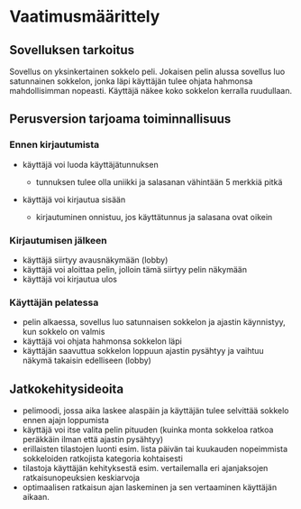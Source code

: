 # Vaatimusmäärittely

## Sovelluksen tarkoitus

Sovellus on yksinkertainen sokkelo peli. Jokaisen pelin alussa sovellus luo satunnainen sokkelon, jonka läpi käyttäjän tulee ohjata hahmonsa mahdollisimman nopeasti. Käyttäjä näkee koko sokkelon kerralla ruudullaan.

## Perusversion tarjoama toiminnallisuus

### Ennen kirjautumista

- käyttäjä voi luoda käyttäjätunnuksen
  - tunnuksen tulee olla uniikki ja salasanan vähintään 5 merkkiä pitkä

- käyttäjä voi kirjautua sisään
  - kirjautuminen onnistuu, jos käyttätunnus ja salasana ovat oikein

### Kirjautumisen jälkeen

- käyttäjä siirtyy avausnäkymään (lobby)
- käyttäjä voi aloittaa pelin, jolloin tämä siirtyy pelin näkymään
- käyttäjä voi kirjautua ulos

### Käyttäjän pelatessa

- pelin alkaessa, sovellus luo satunnaisen sokkelon ja ajastin käynnistyy, kun sokkelo on valmis
- käyttäjä voi ohjata hahmonsa sokkelon läpi
- käyttäjän saavuttua sokkelon loppuun ajastin pysähtyy ja vaihtuu näkymä takaisin edelliseen (lobby) 

## Jatkokehitysideoita

- pelimoodi, jossa aika laskee alaspäin ja käyttäjän tulee selvittää sokkelo ennen ajajn loppumista
- käyttäjä voi itse valita pelin pituuden (kuinka monta sokkeloa ratkoa peräkkäin ilman että ajastin pysähtyy)
- erillaisten tilastojen luonti esim. lista päivän tai kuukauden nopeimmista sokkeloiden ratkojista kategoria kohtaisesti
- tilastoja käyttäjän kehityksestä esim. vertailemalla eri ajanjaksojen ratkaisunopeuksien keskiarvoja
- optimaalisen ratkaisun ajan laskeminen ja sen vertaaminen käyttäjän aikaan.
